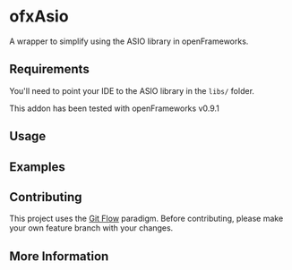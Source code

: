 # ofxAsio

A wrapper to simplify using the ASIO library in openFrameworks.

## Requirements
You'll need to point your IDE to the ASIO library in the `libs/` folder.

This addon has been tested with openFrameworks v0.9.1

## Usage

## Examples

## Contributing
This project uses the [Git Flow](http://nvie.com/posts/a-successful-git-branching-model/) paradigm.  Before contributing, please make your own feature branch with your changes.

## More Information
